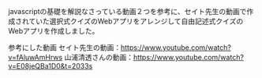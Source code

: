 javascriptの基礎を解説なさっている動画２つを参考に、セイト先生の動画で作成されていた選択式クイズのWebアプリをアレンジして自由記述式クイズのWebアプリを作成しました。

参考にした動画
セイト先生の動画：https://www.youtube.com/watch?v=fAluwAmHrws
山浦清透さんの動画：https://www.youtube.com/watch?v=E08jeQBa1D0&t=2033s
